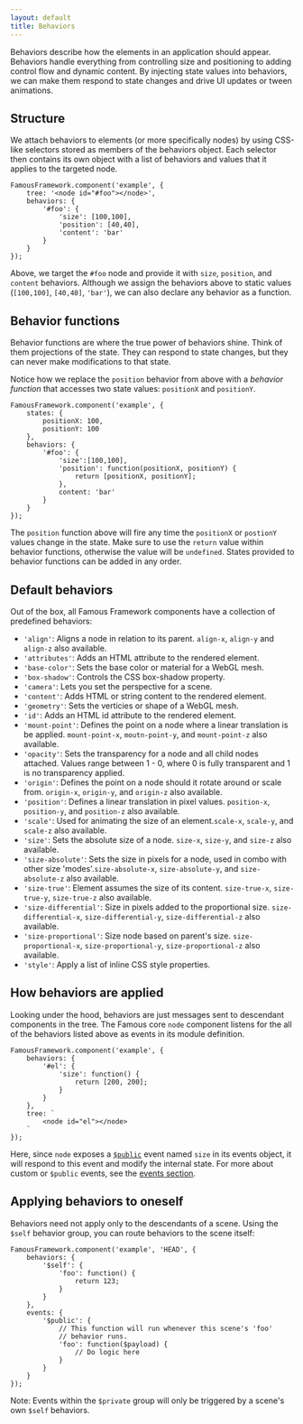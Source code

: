 ```yaml
---
layout: default
title: Behaviors 
---
```


Behaviors describe how the elements in an application should appear. Behaviors handle everything from controlling size and positioning to adding control flow and dynamic content. By injecting state values into behaviors, we can make them respond to state changes and drive UI updates or tween animations.

## Structure

We attach behaviors to elements (or more specifically nodes) by using CSS-like selectors stored as members of the behaviors object. Each selector then contains its own object with a list of behaviors and values that it applies to the targeted node. 
   
    FamousFramework.component('example', {
        tree: '<node id="#foo"></node>',
        behaviors: {
            '#foo': {
                'size': [100,100],
                'position': [40,40],
                'content': 'bar'
            }
        }
    });

Above, we target the `#foo` node and provide it with `size`, `position`, and `content` behaviors. Although we assign the behaviors above to static values (`[100,100]`, `[40,40]`, `'bar'`), we can also declare any behavior as a function. 

## Behavior functions

Behavior functions are where the true power of behaviors shine. Think of them projections of the state. They can respond to state changes, but they can never make modifications to that state. 

Notice how we replace the `position` behavior from above with a _behavior function_ that accesses two state values: `positionX` and `positionY`.
    
    FamousFramework.component('example', {
        states: {
            positionX: 100,
            positionY: 100
        },
        behaviors: {
            '#foo': {
                'size':[100,100],
                'position': function(positionX, positionY) {
                    return [positionX, positionY];
                },
                content: 'bar'
            }
        }
    });

The `position` function above will fire any time the `positionX` or `postionY` values change in the state. Make sure to use the `return` value within behavior functions, otherwise the value will be `undefined`. States provided to behavior functions can be added in any order. 

## Default behaviors

Out of the box, all Famous Framework components have a collection of predefined behaviors:

- `'align'`: Aligns a node in relation to its parent. `align-x`, `align-y` and `align-z` also available.
- `'attributes'`: Adds an HTML attribute to the rendered element.
- `'base-color'`: Sets the base color or material for a WebGL mesh.
- `'box-shadow'`: Controls the CSS box-shadow property.
- `'camera'`: Lets you set the perspective for a scene. 
- `'content'`: Adds HTML or string content to the rendered element.
- `'geometry'`: Sets the verticies or shape of a WebGL mesh.
- `'id'`: Adds an HTML id attribute to the rendered element.
- `'mount-point'`: Defines the point on a node where a linear translation is be applied. `mount-point-x`, `moutn-point-y`, and `mount-point-z` also available.
- `'opacity'`: Sets the transparency for a node and all child nodes attached. Values range between 1 - 0, where 0 is fully transparent and 1 is no transparency applied.
- `'origin'`: Defines the point on a node should it rotate around or scale from. `origin-x`, `origin-y`, and `origin-z` also available.
- `'position'`: Defines a linear translation in pixel values. `position-x`, `position-y`, and `position-z` also available.
- `'scale'`: Used for animating the size of an element.`scale-x`, `scale-y`, and `scale-z` also available.
- `'size'`: Sets the absolute size of a node. `size-x`, `size-y`, and `size-z` also available. 
- `'size-absolute'`: Sets the size in pixels for a node, used in combo with other size 'modes'.`size-absolute-x`, `size-absolute-y`, and `size-absolute-z` also available. 
- `'size-true'`: Element assumes the size of its content. `size-true-x`, `size-true-y`, `size-true-z` also available. 
- `'size-differential'`: Size in pixels added to the proportional size. `size-differential-x`, `size-differential-y`, `size-differential-z` also available.
- `'size-proportional'`: Size node based on parent's size. `size-proportional-x`, `size-proportional-y`, `size-proportional-z` also available.
- `'style'`: Apply a list of inline CSS style properties.

## How behaviors are applied

Looking under the hood, behaviors are just messages sent to descendant components in the tree. The Famous core `node` component listens for the all of the behaviors listed above as events in its module definition.

    FamousFramework.component('example', {
        behaviors: {
            '#el': {
                'size': function() {
                    return [200, 200];
                }
            }
        },
        tree: `
            <node id="el"></node>
        `
    });

Here, since `node` exposes a [`$public`](https://github.com/Famous/framework/blob/develop/docs/guides/events.md#private-vs-public-events) event named `size` in its events object, it will respond to this event and modify the internal state. For more about custom or `$public` events, see the [events section](events.html).

## Applying behaviors to oneself

Behaviors need not apply only to the descendants of a scene. Using the `$self` behavior group, you can route behaviors to the scene itself:

    FamousFramework.component('example', 'HEAD', {
        behaviors: {
            '$self': {
                'foo': function() {
                    return 123;
                }
            }
        },
        events: {
            '$public': {
                // This function will run whenever this scene's 'foo'
                // behavior runs.
                'foo': function($payload) {
                    // Do logic here
                }
            }
        }
    });

Note: Events within the `$private` group will only be triggered by a scene's own `$self` behaviors.
